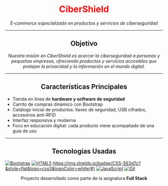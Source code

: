 <h1 align="center"style="color: red";>CiberShield</h1>
<p align="center"><em>E-commerce especializado en productos y servicios de ciberseguridad</em></p>

---

<h2 align="center">Objetivo</h2>
<p align="center"><em>Nuestra misión en CiberShield es acercar la ciberseguridad a personas y pequeñas empresas, ofreciendo productos y servicios accesibles que protejan la privacidad y la información en el mundo digital.</em></p>

---

<h2 align="center">Características Principales</h2>

<ul>
  <li>Tienda en línea de <strong>hardware y software de seguridad</strong></li>
  <li>Carrito de compras dinámico con Bootstrap</li>
  <li>Catálogo inicial de productos: llaves de seguridad, USB cifrados, accesorios anti-RFID</li>
  <li>Interfaz responsiva y moderna</li>
  <li>Foco en educación digital: cada producto viene acompañado de una guía de uso</li>
</ul>

---

<h2 align="center">Tecnologías Usadas</h2>

[![Bootstrap](https://img.shields.io/badge/Bootstrap-7952B3?style=flat-badge&logo=bootstrap&logoColor=white)](#)
[![HTML5](https://img.shields.io/badge/HTML5-E34F26?style=flat-badge&logo=html5&logoColor=white)](#)
https://img.shields.io/badge/CSS-563d7c?&style=flat&logo=css3&logoColor=white(#)
[![JavaScript](https://img.shields.io/badge/JavaScript-F7DF1E?style=flat-badge&logo=javascript&logoColor=black)](#)
[![Git](https://img.shields.io/badge/Git-F05032?style=flat-badge&logo=git&logoColor=white)](#)

<p align="center">Proyecto desarrollado como parte de la asignatura <strong>Full Stack</strong></p>
